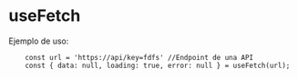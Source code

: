 # useFetch

Ejemplo de uso:

```
    const url = 'https://api/key=fdfs' //Endpoint de una API
    const { data: null, loading: true, error: null } = useFetch(url);
```